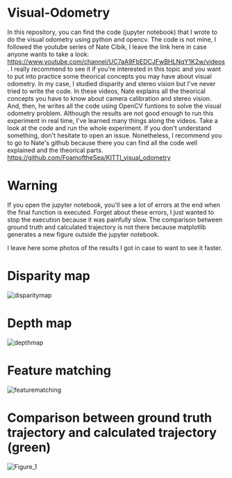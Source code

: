 # Visual-Odometry
In this repository, you can find the code (jupyter notebook) that I wrote to do the visual odometry using python and opencv. The code is not mine, I followed the youtube series of Nate Cibik, I leave the link here in case anyone wants to take a look: https://www.youtube.com/channel/UC7aA9FbEDCJFwBHLNqY1K2w/videos.
I really recommend to see it if you're interested in this topic and you want to put into practice some theorical concepts you may have about visual odometry. In my case, I studied disparity and stereo vision but I've never tried to write the code. 
In these videos, Nate explains all the theorical concepts you have to know about camera calibration and stereo vision. And, then, he writes all the code using OpenCV funtions to solve the visual odometry problem. Although the results are not good enough to run this experiment in real time, I've learned many things along the videos. 
Take a look at the code and run the whole experiment. If you don't understand something, don't hesitate to open an issue. Nonetheless, I recommend you to go to Nate's github because there you can find all the code well explained and the theorical parts.
https://github.com/FoamoftheSea/KITTI_visual_odometry

# Warning
If you open the jupyter notebook, you'll see a lot of errors at the end when the final function is executed. Forget about these errors, I just wanted to stop the execution because it was painfully slow. The comparison between ground truth and calculated trajectory is not there because matplotlib generates a new figure outside the jupyter notebook.

I leave here some photos of the results I got in case to want to see it faster. 

# Disparity map
![disparitymap](https://user-images.githubusercontent.com/84505434/149008896-b86de07c-0a7c-4ebe-917c-2cdd1333d02a.png)
# Depth map
![depthmap](https://user-images.githubusercontent.com/84505434/149008912-c146f89e-6130-4478-b67c-340b3a09c5c9.png)
# Feature matching
![featurematching](https://user-images.githubusercontent.com/84505434/149008939-2825fbc2-bb03-40f8-bd7c-b65917f237d6.png)
# Comparison between ground truth trajectory and calculated trajectory (green)
![Figure_1](https://user-images.githubusercontent.com/84505434/149009125-e8741cd4-ba99-4501-b4d2-a661fc8ba5aa.png)
